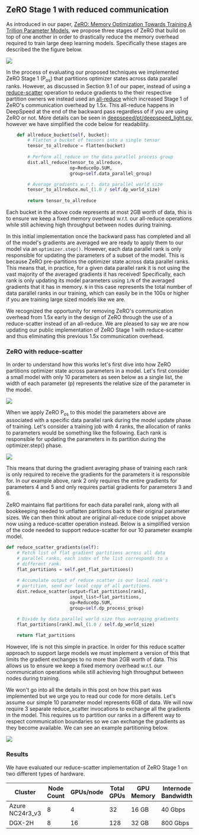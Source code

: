 ## ZeRO Stage 1 with reduced communication

As introduced in our paper, [ZeRO: Memory Optimization Towards Training A Trillion Parameter Models](https://arxiv.org/abs/1910.02054), we propose three stages of ZeRO that build on top of one another in order to drastically reduce the memory overhead required to train large deep learning models. Specifically these stages are described the the figure below.

![](/ghpages-test/assets/images/zero_stages.PNG)

In the process of evaluating our proposed techniques we implemented ZeRO Stage 1 (P<sub>os</sub>) that partitions optimizer states across data parallel ranks. However, as discussed in Section 9.1 of our paper, instead of using a [reduce-scatter](https://docs.nvidia.com/deeplearning/sdk/nccl-developer-guide/docs/usage/operations.html#reducescatter) operation to reduce gradients to the their respective partition owners we instead used an [all-reduce](https://docs.nvidia.com/deeplearning/sdk/nccl-developer-guide/docs/usage/operations.html#allreduce) which increased Stage 1 of ZeRO's communication overhead by 1.5x. This all-reduce happens in DeepSpeed at the end of the backward pass regardless of if you are using ZeRO or not. More details can be seen in [deepspeed/pt/deepspeed_light.py](https://github.com/microsoft/DeepSpeed/blob/90017d3a31beee0ef5421ac08edcd0fa441eea11/deepspeed/pt/deepspeed_light.py#L802-L827), however we have simplified the code below for readability.

```python
    def allreduce_bucket(self, bucket):
        # Flatten a bucket of tensors into a single tensor
        tensor_to_allreduce = flatten(bucket)
        
        # Perform all_reduce on the data parallel process group
        dist.all_reduce(tensor_to_allreduce, 
                        op=ReduceOp.SUM, 
                        group=self.data_parallel_group)

        # Average gradients w.r.t. data parallel world size 
        tensor_to_allreduce.mul_(1.0 / self.dp_world_size)
        
        return tensor_to_allreduce
```

Each bucket in the above code represents at most 2GB worth of data, this is to ensure we keep a fixed memory overhead w.r.t. our all-reduce operations while still achieving high throughput between nodes during training.

In this initial implementation once the backward pass has completed and all of the model's gradients are averaged we are ready to apply them to our model via an `optimizer.step()`. However, each data parallel rank is only responsible for updating the parameters of a subset of the model. This is because ZeRO pre-partitions the optimizer state across data parallel ranks. This means that, in practice, for a given data parallel rank it is not using the vast majority of the averaged gradients it has received! Specifically, each rank is only updating its model parameters using `1/N` of the averaged gradients that it has in memory. `N` in this case represents the total number of data parallel ranks in our training, which can easily be in the 100s or higher if you are training large sized models like we are.

We recognized the opportunity for removing ZeRO's communication overhead from 1.5x early in the design of ZeRO through the use of a reduce-scatter instead of an all-reduce. We are pleased to say we are now updating our public implementation of ZeRO Stage 1 with reduce-scatter and thus eliminating this previous 1.5x communication overhead.

### ZeRO with reduce-scatter

In order to understand how this works let's first dive into how ZeRO partitions optimizer state across parameters in a model. Let's first consider a small model with only 10 parameters as seen below as a single list, the width of each parameter (p) represents the relative size of the parameter in the model.

![](/ghpages-test/assets/images/zero_params.PNG)

When we apply ZeRO P<sub>os</sub> to this model the parameters above are associated with a specific data parallel rank during the model update phase of training. Let's consider a training job with 4 ranks, the allocation of ranks to parameters would be something like the following. Each rank is responsible for updating the parameters in its partition during the optimizer.step() phase.

![](/ghpages-test/assets/images/zero_params_ranks.PNG)

This means that during the gradient averaging phase of training each rank is only required to receive the gradients for the parameters it is responsible for. In our example above, rank 2 only requires the entire gradients for parameters 4 and 5 and only requires partial gradients for parameters 3 and 6.

ZeRO maintains flat partitions for each data parallel rank, along with all bookkeeping needed to unflatten partitions back to their original parameter sizes. We can then think about are original all-reduce code snippet above now using a reduce-scatter operation instead. Below is a simplified version of the code needed to support reduce-scatter for our 10 parameter example model.

```python
def reduce_scatter_gradients(self):
    # Fetch list of flat gradient partitions across all data 
    # parallel ranks, each index of the list corresponds to a 
    # different rank.
    flat_partitions = self.get_flat_partitions()
    
    # Accumulate output of reduce scatter is our local rank's 
    # partition, send our local copy of all partitions.
    dist.reduce_scatter(output=flat_partitions[rank],
                        input_list=flat_partitions,
                        op=ReduceOp.SUM,
                        group=self.dp_process_group)

    # Divide by data parallel world size thus averaging gradients
    flat_partitions[rank].mul_(1.0 / self.dp_world_size)
    
    return flat_partitions
```

However, life is not this simple in practice. In order for this reduce scatter approach to support large models we must implement a version of this that limits the gradient exchanges to no more than 2GB worth of data. This allows us to ensure we keep a fixed memory overhead w.r.t. our communication operations while still achieving high throughput between nodes during training.

We won't go into all the details in this post on how this part was implemented but we urge you to read our code for more details. Let's assume our simple 10 parameter model represents 6GB of data. We will now require 3 separate reduce_scatter invocations to exchange all the gradients in the model. This requires us to partition our ranks in a different way to respect communication boundaries so we can exchange the gradients as they become available. We can see an example partitioning below.

![](/ghpages-test/assets/images/zero_w_comm2.png)

### Results

We have evaluated our reduce-scatter implementation of ZeRO Stage 1 on two different types of hardware. 

| Cluster         | Node Count | GPUs/node | Total GPUs | GPU Memory | Internode Bandwidth |
| --------------- | ---------- | --------- | ---------- | ---------- | ------------------- |
| Azure NC24r3_v3 | 8          | 4         | 32         | 16 GB      | 40 Gbps             |
| DGX-2H          | 8          | 16        | 128        | 32 GB      | 800 Gbps            |

